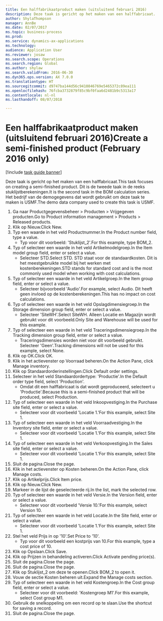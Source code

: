 ```yaml
--- 
title: Een halffabrikaatproduct maken (uitsluitend februari 2016)
description: Deze taak is gericht op het maken van een halffabricaat.
author: ShylaThompson
manager: AnnBe
ms.date: 02/07/2017
ms.topic: business-process
ms.prod: 
ms.service: dynamics-ax-applications
ms.technology: 
audience: Application User
ms.reviewer: josaw
ms.search.scope: Operations
ms.search.region: Global
ms.author: shylaw
ms.search.validFrom: 2016-06-30
ms.dyn365.ops.version: AX 7.0.0
ms.translationtype: HT
ms.sourcegitcommit: d9747ba144d56c9410846769e5465372c89ea111
ms.openlocfilehash: 76fcba3732879f85c9bf0faa6d2481b9c5313a17
ms.contentlocale: nl-nl
ms.lasthandoff: 08/07/2018

---
```

# <a name="create-a-semi-finished-product-february-2016-only"></a><span data-ttu-id="373df-103">Een halffabrikaatproduct maken (uitsluitend februari 2016)</span><span class="sxs-lookup"><span data-stu-id="373df-103">Create a semi-finished product (February 2016 only)</span></span>

[!include [task guide banner](../../includes/task-guide-banner.md)]

<span data-ttu-id="373df-104">Deze taak is gericht op het maken van een halffabricaat.</span><span class="sxs-lookup"><span data-stu-id="373df-104">This task focuses on creating a semi-finished product.</span></span> <span data-ttu-id="373df-105">Dit is de tweede taak in de reeks stuklijstberekeningen.</span><span class="sxs-lookup"><span data-stu-id="373df-105">It is the second task in the BOM calculation series.</span></span> <span data-ttu-id="373df-106">Het bedrijf van de demogegevens dat wordt gebruikt om deze taak te maken is USMF.</span><span class="sxs-lookup"><span data-stu-id="373df-106">The demo data company used to create this task is USMF.</span></span>

1. <span data-ttu-id="373df-107">Ga naar Productgegevensbeheer > Producten > Vrijgegeven producten.</span><span class="sxs-lookup"><span data-stu-id="373df-107">Go to Product information management > Products > Released products.</span></span>
2. <span data-ttu-id="373df-108">Klik op Nieuw.</span><span class="sxs-lookup"><span data-stu-id="373df-108">Click New.</span></span>
3. <span data-ttu-id="373df-109">Typ een waarde in het veld Productnummer.</span><span class="sxs-lookup"><span data-stu-id="373df-109">In the Product number field, type a value.</span></span>
    * <span data-ttu-id="373df-110">Typ voor dit voorbeeld: 'Stuklijst_2'.</span><span class="sxs-lookup"><span data-stu-id="373df-110">For this example, type BOM_2.</span></span>  
4. <span data-ttu-id="373df-111">Typ of selecteer een waarde in het veld Artikelmodelgroep.</span><span class="sxs-lookup"><span data-stu-id="373df-111">In the Item model group field, enter or select a value.</span></span>
    * <span data-ttu-id="373df-112">Selecteer STD.</span><span class="sxs-lookup"><span data-stu-id="373df-112">Select STD.</span></span> <span data-ttu-id="373df-113">STD staat voor de standaardkosten. Dit is het meestgebruikte model bij het werken met kostenberekeningen.</span><span class="sxs-lookup"><span data-stu-id="373df-113">STD stands for standard cost and is the most commonly used model when working with cost calculations.</span></span>  
5. <span data-ttu-id="373df-114">Typ of selecteer een waarde in het veld Artikelgroep.</span><span class="sxs-lookup"><span data-stu-id="373df-114">In the Item group field, enter or select a value.</span></span>
    * <span data-ttu-id="373df-115">Selecteer bijvoorbeeld 'Audio'.</span><span class="sxs-lookup"><span data-stu-id="373df-115">For example, select Audio.</span></span> <span data-ttu-id="373df-116">Dit heeft geen invloed op de kostenberekeningen.</span><span class="sxs-lookup"><span data-stu-id="373df-116">This has no impact on cost calculations.</span></span>  
6. <span data-ttu-id="373df-117">Typ of selecteer een waarde in het veld Opslagdimensiegroep.</span><span class="sxs-lookup"><span data-stu-id="373df-117">In the Storage dimension group field, enter or select a value.</span></span>
    * <span data-ttu-id="373df-118">Selecteer 'SiteWH'.</span><span class="sxs-lookup"><span data-stu-id="373df-118">Select SiteWH.</span></span> <span data-ttu-id="373df-119">Alleen Locatie en Magazijn wordt gebruikt voor dit voorbeeld.</span><span class="sxs-lookup"><span data-stu-id="373df-119">Only Site and Warehouse will be used for this example.</span></span>  
7. <span data-ttu-id="373df-120">Typ of selecteer een waarde in het veld Traceringsdimensiegroep.</span><span class="sxs-lookup"><span data-stu-id="373df-120">In the Tracking dimension group field, enter or select a value.</span></span>
    * <span data-ttu-id="373df-121">Traceringsdimensies worden niet voor dit voorbeeld gebruikt. Selecteer 'Geen'.</span><span class="sxs-lookup"><span data-stu-id="373df-121">Tracking dimensions will not be used for this example, select None.</span></span>  
8. <span data-ttu-id="373df-122">Klik op OK.</span><span class="sxs-lookup"><span data-stu-id="373df-122">Click OK.</span></span>
9. <span data-ttu-id="373df-123">Klik in het actievenster op Voorraad beheren.</span><span class="sxs-lookup"><span data-stu-id="373df-123">On the Action Pane, click Manage inventory.</span></span>
10. <span data-ttu-id="373df-124">Klik op Standaardorderinstellingen.</span><span class="sxs-lookup"><span data-stu-id="373df-124">Click Default order settings.</span></span>
11. <span data-ttu-id="373df-125">Selecteer in het veld Standaardordertype: 'Productie'.</span><span class="sxs-lookup"><span data-stu-id="373df-125">In the Default order type field, select 'Production'.</span></span>
    * <span data-ttu-id="373df-126">Omdat dit een halffabricaat is dat wordt geproduceerd, selecteert u 'Productie'.</span><span class="sxs-lookup"><span data-stu-id="373df-126">Because this is a semi-finished product that will be produced, select Production.</span></span>  
12. <span data-ttu-id="373df-127">Typ of selecteer een waarde in het veld Inkoopvestiging.</span><span class="sxs-lookup"><span data-stu-id="373df-127">In the Purchase site field, enter or select a value.</span></span>
    * <span data-ttu-id="373df-128">Selecteer voor dit voorbeeld 'Locatie 1.'</span><span class="sxs-lookup"><span data-stu-id="373df-128">For this example, select Site 1.</span></span>  
13. <span data-ttu-id="373df-129">Typ of selecteer een waarde in het veld Voorraadvestiging.</span><span class="sxs-lookup"><span data-stu-id="373df-129">In the Inventory site field, enter or select a value.</span></span>
    * <span data-ttu-id="373df-130">Selecteer voor dit voorbeeld 'Locatie 1.'</span><span class="sxs-lookup"><span data-stu-id="373df-130">For this example, select Site 1.</span></span>  
14. <span data-ttu-id="373df-131">Typ of selecteer een waarde in het veld Verkoopvestiging.</span><span class="sxs-lookup"><span data-stu-id="373df-131">In the Sales site field, enter or select a value.</span></span>
    * <span data-ttu-id="373df-132">Selecteer voor dit voorbeeld 'Locatie 1.'</span><span class="sxs-lookup"><span data-stu-id="373df-132">For this example, select Site 1.</span></span>  
15. <span data-ttu-id="373df-133">Sluit de pagina.</span><span class="sxs-lookup"><span data-stu-id="373df-133">Close the page.</span></span>
16. <span data-ttu-id="373df-134">Klik in het actievenster op Kosten beheren.</span><span class="sxs-lookup"><span data-stu-id="373df-134">On the Action Pane, click Manage costs.</span></span>
17. <span data-ttu-id="373df-135">Klik op Artikelprijs.</span><span class="sxs-lookup"><span data-stu-id="373df-135">Click Item price.</span></span>
18. <span data-ttu-id="373df-136">Klik op Nieuw.</span><span class="sxs-lookup"><span data-stu-id="373df-136">Click New.</span></span>
19. <span data-ttu-id="373df-137">Markeer in de lijst de geselecteerde rij.</span><span class="sxs-lookup"><span data-stu-id="373df-137">In the list, mark the selected row.</span></span>
20. <span data-ttu-id="373df-138">Typ of selecteer een waarde in het veld Versie.</span><span class="sxs-lookup"><span data-stu-id="373df-138">In the Version field, enter or select a value.</span></span>
    * <span data-ttu-id="373df-139">Selecteer voor dit voorbeeld 'Versie 10.'</span><span class="sxs-lookup"><span data-stu-id="373df-139">For this example, select Version 10.</span></span>  
21. <span data-ttu-id="373df-140">Typ of selecteer een waarde in het veld Locatie.</span><span class="sxs-lookup"><span data-stu-id="373df-140">In the Site field, enter or select a value.</span></span>
    * <span data-ttu-id="373df-141">Selecteer voor dit voorbeeld 'Locatie 1.'</span><span class="sxs-lookup"><span data-stu-id="373df-141">For this example, select Site 1.</span></span>  
22. <span data-ttu-id="373df-142">Stel het veld Prijs in op '10'.</span><span class="sxs-lookup"><span data-stu-id="373df-142">Set Price to '10'.</span></span>
    * <span data-ttu-id="373df-143">Typ voor dit voorbeeld een kostprijs van 10.</span><span class="sxs-lookup"><span data-stu-id="373df-143">For this example, type a cost price of 10.</span></span>  
23. <span data-ttu-id="373df-144">Klik op Opslaan.</span><span class="sxs-lookup"><span data-stu-id="373df-144">Click Save.</span></span>
24. <span data-ttu-id="373df-145">Klik op Prijzen in behandeling activeren.</span><span class="sxs-lookup"><span data-stu-id="373df-145">Click Activate pending price(s).</span></span>
25. <span data-ttu-id="373df-146">Sluit de pagina.</span><span class="sxs-lookup"><span data-stu-id="373df-146">Close the page.</span></span>
26. <span data-ttu-id="373df-147">Sluit de pagina.</span><span class="sxs-lookup"><span data-stu-id="373df-147">Close the page.</span></span>
27. <span data-ttu-id="373df-148">Klik op Stuklijst_2 om deze te openen.</span><span class="sxs-lookup"><span data-stu-id="373df-148">Click BOM_2 to open it.</span></span>
28. <span data-ttu-id="373df-149">Vouw de sectie Kosten beheren uit.</span><span class="sxs-lookup"><span data-stu-id="373df-149">Expand the Manage costs section.</span></span>
29. <span data-ttu-id="373df-150">Typ of selecteer een waarde in het veld Kostengroep.</span><span class="sxs-lookup"><span data-stu-id="373df-150">In the Cost group field, enter or select a value.</span></span>
    * <span data-ttu-id="373df-151">Selecteer voor dit voorbeeld: 'Kostengroep M1'.</span><span class="sxs-lookup"><span data-stu-id="373df-151">For this example, select Cost group M1.</span></span>  
30. <span data-ttu-id="373df-152">Gebruik de snelkoppeling om een record op te slaan.</span><span class="sxs-lookup"><span data-stu-id="373df-152">Use the shortcut for saving a record.</span></span>
31. <span data-ttu-id="373df-153">Sluit de pagina.</span><span class="sxs-lookup"><span data-stu-id="373df-153">Close the page.</span></span>


